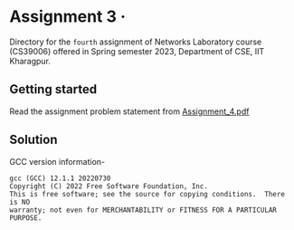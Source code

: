 # Assignment 3 &middot;

>

Directory for the `fourth` assignment of Networks Laboratory course (CS39006) offered in Spring semester 2023, Department of CSE, IIT Kharagpur.

## Getting started

Read the assignment problem statement from [Assignment_4.pdf](/assignment_4/Assignment_4.pdf)

## Solution

GCC version information-  

```shell
gcc (GCC) 12.1.1 20220730
Copyright (C) 2022 Free Software Foundation, Inc.
This is free software; see the source for copying conditions.  There is NO
warranty; not even for MERCHANTABILITY or FITNESS FOR A PARTICULAR PURPOSE.
```
